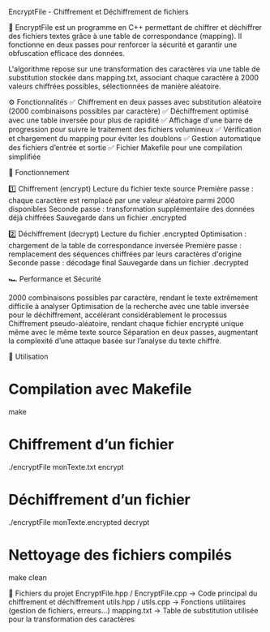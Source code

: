 EncryptFile - Chiffrement et Déchiffrement de fichiers

📌 EncryptFile est un programme en C++ permettant de chiffrer et déchiffrer des fichiers textes grâce à une table de correspondance (mapping).
Il fonctionne en deux passes pour renforcer la sécurité et garantir une obfuscation efficace des données.

L'algorithme repose sur une transformation des caractères via une table de substitution stockée dans mapping.txt,
associant chaque caractère à 2000 valeurs chiffrées possibles, sélectionnées de manière aléatoire.

⚙️ Fonctionnalités
✅ Chiffrement en deux passes avec substitution aléatoire (2000 combinaisons possibles par caractère)
✅ Déchiffrement optimisé avec une table inversée pour plus de rapidité
✅ Affichage d'une barre de progression pour suivre le traitement des fichiers volumineux
✅ Vérification et chargement du mapping pour éviter les doublons
✅ Gestion automatique des fichiers d’entrée et sortie
✅ Fichier Makefile pour une compilation simplifiée

🚀 Fonctionnement

1️⃣ Chiffrement (encrypt)
Lecture du fichier texte source
Première passe : chaque caractère est remplacé par une valeur aléatoire parmi 2000 disponibles
Seconde passe : transformation supplémentaire des données déjà chiffrées
Sauvegarde dans un fichier .encrypted

2️⃣ Déchiffrement (decrypt)
Lecture du fichier .encrypted
Optimisation : chargement de la table de correspondance inversée
Première passe : remplacement des séquences chiffrées par leurs caractères d'origine
Seconde passe : décodage final
Sauvegarde dans un fichier .decrypted

🏎️ Performance et Sécurité

2000 combinaisons possibles par caractère, rendant le texte extrêmement difficile à analyser
Optimisation de la recherche avec une table inversée pour le déchiffrement, accélérant considérablement le processus
Chiffrement pseudo-aléatoire, rendant chaque fichier encrypté unique même avec le même texte source
Séparation en deux passes, augmentant la complexité d’une attaque basée sur l’analyse du texte chiffré.

📂 Utilisation

# Compilation avec Makefile
make

# Chiffrement d’un fichier
./encryptFile monTexte.txt encrypt

# Déchiffrement d’un fichier
./encryptFile monTexte.encrypted decrypt

# Nettoyage des fichiers compilés
make clean

🔧 Fichiers du projet
EncryptFile.hpp / EncryptFile.cpp → Code principal du chiffrement et déchiffrement
utils.hpp / utils.cpp → Fonctions utilitaires (gestion de fichiers, erreurs...)
mapping.txt → Table de substitution utilisée pour la transformation des caractères
